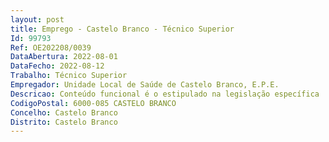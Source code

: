 ```yaml
--- 
layout: post
title: Emprego - Castelo Branco - Técnico Superior
Id: 99793
Ref: OE202208/0039
DataAbertura: 2022-08-01
DataFecho: 2022-08-12
Trabalho: Técnico Superior
Empregador: Unidade Local de Saúde de Castelo Branco, E.P.E.
Descricao: Conteúdo funcional é o estipulado na legislação específica
CodigoPostal: 6000-085 CASTELO BRANCO
Concelho: Castelo Branco
Distrito: Castelo Branco
--- 
```

